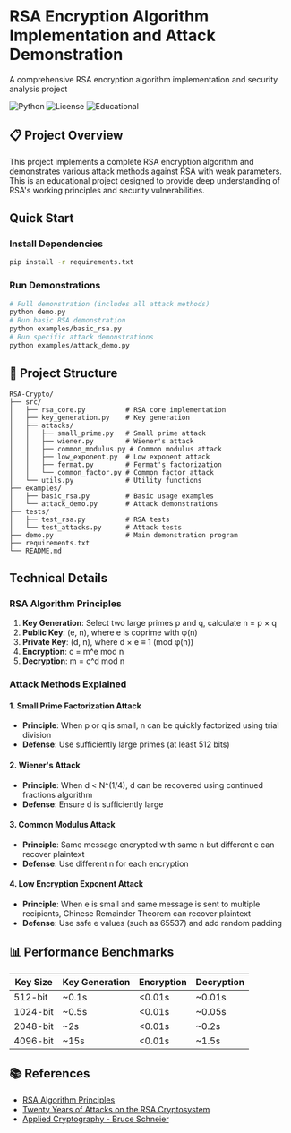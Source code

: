 # RSA Encryption Algorithm Implementation and Attack Demonstration
A comprehensive RSA encryption algorithm implementation and security analysis project

![Python](https://img.shields.io/badge/python-3.8+-blue.svg)
![License](https://img.shields.io/badge/license-MIT-green.svg)
![Educational](https://img.shields.io/badge/purpose-educational-orange.svg)

## 📋 Project Overview
This project implements a complete RSA encryption algorithm and demonstrates various attack methods against RSA with weak parameters. This is an educational project designed to provide deep understanding of RSA's working principles and security vulnerabilities.


## Quick Start
### Install Dependencies
```bash
pip install -r requirements.txt
```
### Run Demonstrations
```bash
# Full demonstration (includes all attack methods)
python demo.py
# Run basic RSA demonstration
python examples/basic_rsa.py
# Run specific attack demonstrations
python examples/attack_demo.py
```
## 📁 Project Structure

```
RSA-Crypto/
├── src/
│   ├── rsa_core.py          # RSA core implementation
│   ├── key_generation.py    # Key generation
│   ├── attacks/
│   │   ├── small_prime.py   # Small prime attack
│   │   ├── wiener.py        # Wiener's attack
│   │   ├── common_modulus.py # Common modulus attack
│   │   ├── low_exponent.py  # Low exponent attack
│   │   ├── fermat.py        # Fermat's factorization
│   │   └── common_factor.py # Common factor attack
│   └── utils.py             # Utility functions
├── examples/
│   ├── basic_rsa.py         # Basic usage examples
│   └── attack_demo.py       # Attack demonstrations
├── tests/
│   ├── test_rsa.py          # RSA tests
│   └── test_attacks.py      # Attack tests
├── demo.py                  # Main demonstration program
├── requirements.txt
└── README.md
```
## Technical Details
### RSA Algorithm Principles
1. **Key Generation**: Select two large primes p and q, calculate n = p × q
2. **Public Key**: (e, n), where e is coprime with φ(n)
3. **Private Key**: (d, n), where d × e ≡ 1 (mod φ(n))
4. **Encryption**: c = m^e mod n
5. **Decryption**: m = c^d mod n

### Attack Methods Explained

#### 1. Small Prime Factorization Attack

- **Principle**: When p or q is small, n can be quickly factorized using trial division
- **Defense**: Use sufficiently large primes (at least 512 bits)

#### 2. Wiener's Attack

- **Principle**: When d < N^(1/4), d can be recovered using continued fractions algorithm
- **Defense**: Ensure d is sufficiently large

#### 3. Common Modulus Attack

- **Principle**: Same message encrypted with same n but different e can recover plaintext
- **Defense**: Use different n for each encryption

#### 4. Low Encryption Exponent Attack

- **Principle**: When e is small and same message is sent to multiple recipients, Chinese Remainder Theorem can recover plaintext
- **Defense**: Use safe e values (such as 65537) and add random padding

## 📊 Performance Benchmarks

| Key Size | Key Generation | Encryption | Decryption |
|----------|---------------|------------|------------|
| 512-bit  | ~0.1s        | <0.01s     | ~0.01s     |
| 1024-bit | ~0.5s        | <0.01s     | ~0.05s     |
| 2048-bit | ~2s          | <0.01s     | ~0.2s      |
| 4096-bit | ~15s         | <0.01s     | ~1.5s      |

## 📚 References

- [RSA Algorithm Principles](https://en.wikipedia.org/wiki/RSA_(cryptosystem))
- [Twenty Years of Attacks on the RSA Cryptosystem](https://crypto.stanford.edu/~dabo/pubs/papers/RSA-survey.pdf)
- [Applied Cryptography - Bruce Schneier](https://www.schneier.com/books/applied-cryptography/)
